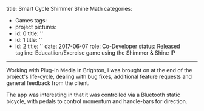 title: Smart Cycle Shimmer Shine Math
categories:
  - Games
tags:
  - project
pictures:
  - id: 0
    title: ''
  - id: 1
    title: ''
  - id: 2
    title: ''
date: 2017-06-07
role: Co-Developer
status: Released
tagline: Educatiion/Exercise game using the Shimmer & Shine IP
---

Working with Plug-In Media in Brighton, I was brought on at the end of the project's life-cycle, dealing with bug fixes, additional feature requests and general feedback from the client.

The app was interesting in that it was controlled via a Bluetooth static bicycle, with pedals to control momentum and handle-bars for direction.

